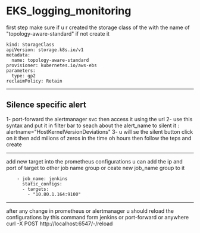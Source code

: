 # EKS_logging_monitoring



first step make sure if u r created the storage class of the with the name of "topology-aware-standard" if not create it
```
kind: StorageClass
apiVersion: storage.k8s.io/v1
metadata:
  name: topology-aware-standard
provisioner: kubernetes.io/aws-ebs
parameters:
  type: gp2
reclaimPolicy: Retain

```

-------------------

## Silence specific alert 
1- port-forward the alertmanager svc then access it using the url
2- use this syntax and put it in filter bar to seach about the alert_name to silent it  : alertname="HostKernelVersionDeviations"
3- u will se the silent button click on it then add milions of zeros in the time oh hours then follow the teps and create 

-----------------------
add new target into the prometheus configurations
u can add the ip and port of target to other job name group or ceate new job_name group to it 
```
    - job_name: jenkins
      static_configs:
      - targets:
        - "10.80.1.164:9100"

```

-----------------------
after any change in prometheus or alertmanager u should reload the configurations by this command form jenkins or port-forward or anywhere
curl -X POST http://localhost:6547/-/reload













